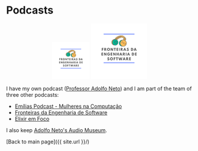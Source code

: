 # Podcasts

<p align="center">
  <img src="/images/fes.png" width="20%" title="hover text">
  <img src="/images/fes.png" width="30%" alt="accessibility text">
</p>



I have my own podcast ([Professor Adolfo Neto](https://adolfont.github.io/extension/podcasts/adolfont)) and I am part of the team of three other podcasts:
- [Emílias Podcast - Mulheres na Computação](https://anchor.fm/emilias-podcast)
- [Fronteiras da Engenharia de Software](https://fronteirases.github.io/)
- [Elixir em Foco](http://elixiremfoco.com/)


I also keep [Adolfo Neto's Audio Museum](https://anchor.fm/adolfo-neto).


[Back to main page]({{ site.url }}/)

